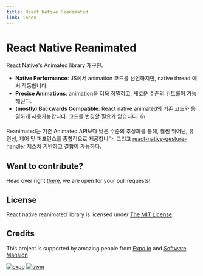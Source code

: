 ```yaml
---
title: React Native Reanimated
link: index
---
```


# React Native Reanimated

React Native's Animated library 재구현.

- **Native Performance**: JS에서 animation 코드를 선언하지만, native thread 에서 작동합니다.
- **Precise Animations**: animation을 더욱 정밀하고, 새로운 수준의 컨트롤이 가능해진다.
- **(mostly) Backwards Compatible**: React native animated의 기존 코드와 동일하게 사용가능합니다. 코드를 변경할 필요가 없습니다. 👍

Reanimated는 기존 Animated API보다 낮은 수준의 추상화를 통해, 훨씬 뛰어난, 유연성, 제어 및 퍼포먼스를 종합적으로 제공합니다. 그리고 [react-native-gesture-handler](https://github.com/kmagiera/react-native-gesture-handler) 제스처 기반하고 결합이 가능하다.

## Want to contribute?

Head over right [there](https://github.com/software-mansion/react-native-reanimated), we are open for your pull requests!

## License

React native reanimated library is licensed under [The MIT License](https://github.com/software-mansion/react-native-reanimated/blob/master/LICENSE).

## Credits

This project is supported by amazing people from [Expo.io](https://expo.io) and [Software Mansion](https://swmansion.com)

[![expo](https://avatars2.githubusercontent.com/u/12504344?v=3&s=100 'Expo.io')](https://expo.io)
[![swm](https://avatars1.githubusercontent.com/u/6952717?v=3&s=100 'Software Mansion')](https://swmansion.com)

